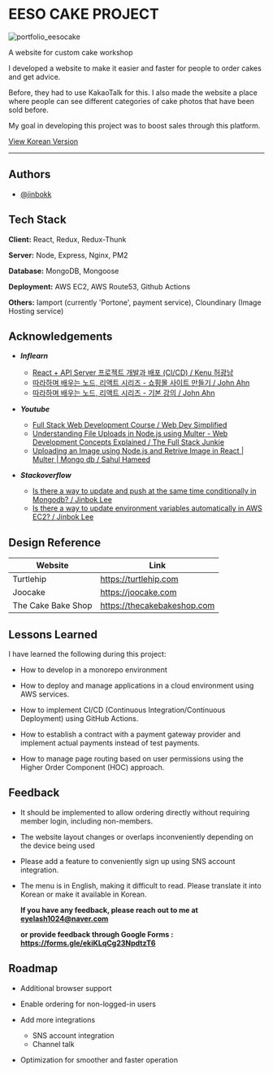 # EESO CAKE PROJECT

![portfolio_eesocake](https://github.com/jinbokk/eeso-cake-app/assets/101123079/f35b5fbd-da7d-49a6-8f17-68f812e7e6d6)

A website for custom cake workshop

I developed a website to make it easier and faster for people to order cakes and get advice. 

Before, they had to use KakaoTalk for this. I also made the website a place where people can see different categories of cake photos that have been sold before. 

My goal in developing this project was to boost sales through this platform.

[View Korean Version](https://github.com/jinbokk/eeso-cake-app/blob/master/Detail.md)

---

## Authors

- [@jinbokk](https://www.github.com/jinbokk)


## Tech Stack

**Client:** React, Redux, Redux-Thunk

**Server:** Node, Express, Nginx, PM2

**Database:** MongoDB, Mongoose

**Deployment:** AWS EC2, AWS Route53, Github Actions

**Others:** Iamport (currently 'Portone', payment service), Cloundinary (Image Hosting service)
## Acknowledgements

- ***Inflearn***
    - [React + API Server 프로젝트 개발과 배포 (CI/CD) / Kenu 허광남](https://www.inflearn.com/course/%EB%A6%AC%EC%95%A1%ED%8A%B8-api-%ED%94%84%EB%A1%9C%EC%A0%9D%ED%8A%B8)
    - [따라하며 배우는 노드, 리액트 시리즈 - 쇼핑몰 사이트 만들기 / John Ahn ](https://www.inflearn.com/course/%EB%94%B0%EB%9D%BC%ED%95%98%EB%A9%B0-%EB%B0%B0%EC%9A%B0%EB%8A%94-%EB%85%B8%EB%93%9C-%EB%A6%AC%EC%95%A1%ED%8A%B8-%EC%87%BC%ED%95%91%EB%AA%B0)
    - [따라하며 배우는 노드, 리액트 시리즈 - 기본 강의 / John Ahn ](https://www.inflearn.com/course/%EB%94%B0%EB%9D%BC%ED%95%98%EB%A9%B0-%EB%B0%B0%EC%9A%B0%EB%8A%94-%EB%85%B8%EB%93%9C-%EB%A6%AC%EC%95%A1%ED%8A%B8-%EA%B8%B0%EB%B3%B8)

- ***Youtube***
    - [Full Stack Web Development Course / Web Dev Simplified](https://www.youtube.com/playlist?list=PLZlA0Gpn_vH8jbFkBjOuFjhxANC63OmXM)
    - [Understanding File Uploads in Node.js using Multer - Web Development Concepts Explained / The Full Stack Junkie](https://www.youtube.com/watch?v=EVOFt8Its6I&list=WL&index=12)
    - [Uploading an Image using Node.js and Retrive Image in React | Multer | Mongo db / Sahul Hameed ](https://www.youtube.com/watch?v=NzROCbkvIE0&list=WL&index=14)

- ***Stackoverflow***
    - [Is there a way to update and push at the same time conditionally in Mongodb? / Jinbok Lee](https://stackoverflow.com/questions/75029709/is-there-a-way-to-update-and-push-at-the-same-time-conditionally-in-mongodb)
    - [Is there a way to update environment variables automatically in AWS EC2? / Jinbok Lee](https://stackoverflow.com/questions/75393809/is-there-a-way-to-update-environment-variables-automatically-in-aws-ec2)





## Design Reference

| Website             | Link                                                                |
| ----------------- | ------------------------------------------------------------------ |
| Turtlehip | https://turtlehip.com |
| Joocake | https://joocake.com |
| The Cake Bake Shop | https://thecakebakeshop.com |


## Lessons Learned

I have learned the following during this project:

* How to develop in a monorepo environment

* How to deploy and manage applications in a cloud environment using AWS services.

* How to implement CI/CD (Continuous Integration/Continuous Deployment) using GitHub Actions.

* How to establish a contract with a payment gateway provider and implement actual payments instead of test payments.

* How to manage page routing based on user permissions using the Higher Order Component (HOC) approach.


## Feedback

* It should be implemented to allow ordering directly without requiring member login, including non-members.

* The website layout changes or overlaps inconveniently depending on the device being used

* Please add a feature to conveniently sign up using SNS account integration.

* The menu is in English, making it difficult to read. Please translate it into Korean or make it available in Korean.


    **If you have any feedback, please reach out to me at eyelash1024@naver.com**

    **or provide feedback through Google Forms : https://forms.gle/ekiKLqCg23NpdtzT6**


## Roadmap

- Additional browser support

- Enable ordering for non-logged-in users

- Add more integrations
    - SNS account integration
    - Channel talk

- Optimization for smoother and faster operation

